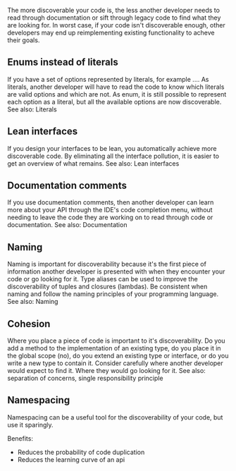 The more discoverable your code is, the less another developer needs to read through documentation or sift through legacy code to find what they are looking for. In worst case, if your code isn't discoverable enough, other developers may end up reimplementing existing functionality to acheve their goals.

## Enums instead of literals
If you have a set of options represented by literals, for example ....
As literals, another developer will have to read the code to know which literals are valid options and which are not.
As enum, it is still possible to represent each option as a literal, but all the available options are now discoverable.
See also: Literals

## Lean interfaces
If you design your interfaces to be lean, you automatically achieve more discoverable code. By eliminating all the interface pollution, it is easier to get an overview of what remains.
See also: Lean interfaces

## Documentation comments
If you use documentation comments, then another developer can learn more about your API through the IDE's code completion menu, without needing to leave the code they are working on to read through code or documentation.
See also: Documentation

## Naming
Naming is important for discoverability because it's the first piece of information another developer is presented with when they encounter your code or go looking for it.
Type aliases can be used to improve the discoverability of tuples and closures (lambdas). 
Be consistent when naming and follow the naming principles of your programming language.
See also: Naming

## Cohesion
Where you place a piece of code is important to it's discoverability. Do you add a method to the implementation of an existing type, do you place it in the global scope (no), do you extend an existing type or interface, or do you write a new type to contain it. Consider carefully where another developer would expect to find it. Where they would go looking for it.
See also: separation of concerns, single responsibility principle

## Namespacing
Namespacing can be a useful tool for the discoverability of your code, but use it sparingly.

Benefits:
- Reduces the probability of code duplication
- Reduces the learning curve of an api
